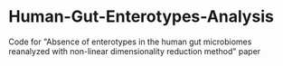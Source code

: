 # Human-Gut-Enterotypes-Analysis
Code for "Absence of enterotypes in the human gut microbiomes reanalyzed with non-linear dimensionality reduction method" paper
